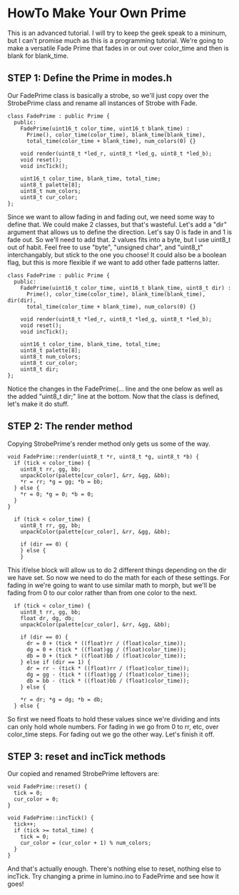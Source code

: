 # HowTo Make Your Own Prime

This is an advanced tutorial. I will try to keep the geek speak to a mininum, but I can't promise much as this is a programming tutorial. We're going to make a versatile Fade Prime that fades in or out over color_time and then is blank for blank_time.

## STEP 1: Define the Prime in modes.h

Our FadePrime class is basically a strobe, so we'll just copy over the StrobePrime class and rename all instances of Strobe with Fade.

```
class FadePrime : public Prime {
  public:
    FadePrime(uint16_t color_time, uint16_t blank_time) :
      Prime(), color_time(color_time), blank_time(blank_time),
      total_time(color_time + blank_time), num_colors(0) {}

    void render(uint8_t *led_r, uint8_t *led_g, uint8_t *led_b);
    void reset();
    void incTick();

    uint16_t color_time, blank_time, total_time;
    uint8_t palette[8];
    uint8_t num_colors;
    uint8_t cur_color;
};
```

Since we want to allow fading in and fading out, we need some way to define that. We could make 2 classes, but that's wasteful. Let's add a "dir" argument that allows us to define the direction. Let's say 0 is fade in and 1 is fade out. So we'll need to add that. 2 values fits into a byte, but I use uint8_t out of habit. Feel free to use "byte", "unsigned char", and "uint8_t" interchangably, but stick to the one you choose! It could also be a boolean flag, but this is more flexible if we want to add other fade patterns latter.

```
class FadePrime : public Prime {
  public:
    FadePrime(uint16_t color_time, uint16_t blank_time, uint8_t dir) :
      Prime(), color_time(color_time), blank_time(blank_time), dir(dir),
      total_time(color_time + blank_time), num_colors(0) {}

    void render(uint8_t *led_r, uint8_t *led_g, uint8_t *led_b);
    void reset();
    void incTick();

    uint16_t color_time, blank_time, total_time;
    uint8_t palette[8];
    uint8_t num_colors;
    uint8_t cur_color;
    uint8_t dir;
};
```

Notice the changes in the FadePrime(... line and the one below as well as the added "uint8_t dir;" line at the bottom. Now that the class is defined, let's make it do stuff.


## STEP 2: The render method

Copying StrobePrime's render method only gets us some of the way.

```
void FadePrime::render(uint8_t *r, uint8_t *g, uint8_t *b) {
  if (tick < color_time) {
    uint8_t rr, gg, bb;
    unpackColor(palette[cur_color], &rr, &gg, &bb);
    *r = rr; *g = gg; *b = bb;
  } else {
    *r = 0; *g = 0; *b = 0;
  }
}
```

```
  if (tick < color_time) {
    uint8_t rr, gg, bb;
    unpackColor(palette[cur_color], &rr, &gg, &bb);

    if (dir == 0) {
    } else {
    }
```

This if/else block will allow us to do 2 different things depending on the dir we have set. So now we need to do the math for each of these settings. For fading in we're going to want to use similar math to morph, but we'll be fading from 0 to our color rather than from one color to the next.

```
  if (tick < color_time) {
    uint8_t rr, gg, bb;
    float dr, dg, db;
    unpackColor(palette[cur_color], &rr, &gg, &bb);

    if (dir == 0) {
      dr = 0 + (tick * ((float)rr / (float)color_time));
      dg = 0 + (tick * ((float)gg / (float)color_time));
      db = 0 + (tick * ((float)bb / (float)color_time));
    } else if (dir == 1) {
      dr = rr - (tick * ((float)rr / (float)color_time));
      dg = gg - (tick * ((float)gg / (float)color_time));
      db = bb - (tick * ((float)bb / (float)color_time));
    } else {

    *r = dr; *g = dg; *b = db;
  } else {
```

So first we need floats to hold these values since we're dividing and ints can only hold whole numbers. For fading in we go from 0 to rr, etc, over color_time steps. For fading out we go the other way. Let's finish it off.


## STEP 3: reset and incTick methods

Our copied and renamed StrobePrime leftovers are:

```
void FadePrime::reset() {
  tick = 0;
  cur_color = 0;
}

void FadePrime::incTick() {
  tick++;
  if (tick >= total_time) {
    tick = 0;
    cur_color = (cur_color + 1) % num_colors;
  }
}
```

And that's actually enough. There's nothing else to reset, nothing else to incTick. Try changing a prime in lumino.ino to FadePrime and see how it goes!
